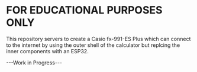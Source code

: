 # FOR EDUCATIONAL PURPOSES ONLY


This repository servers to create a Casio fx-991-ES Plus which can connect to the internet by using the outer shell of the calculator but replcing the inner components with an ESP32.

---Work in Progress---
